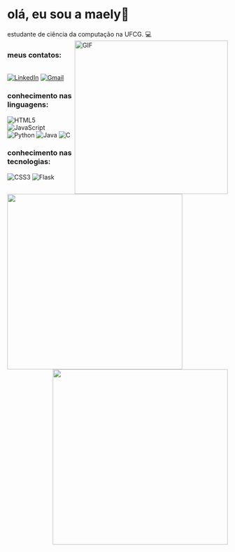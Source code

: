 # olá, eu sou a maely:frog:

estudante de ciência da computação na UFCG. :computer:
<img align="right" alt="GIF" src="https://i.imgur.com/MUcVSW4.gif" width="350" >
### meus contatos:
&nbsp;
<br>
[![LinkedIn](https://img.shields.io/badge/-LinkedIn-0077B5?style=for-the-badge&logo=LinkedIn&logoColor=white)](https://www.linkedin.com/in/maely-brand%C3%A3o/)
[![Gmail](https://img.shields.io/badge/-Gmail-red?style=for-the-badge&logo=Gmail&logoColor=white)](mailto:maely.brandao@ccc.ufcg.edu.br)
<br>

### conhecimento nas linguagens:
![HTML5](https://img.shields.io/badge/-HTML5-000000?style=flat&logo=html5)
![JavaScript](https://img.shields.io/badge/-JavaScript-000000?style=flat&logo=javascript)
![Python](https://img.shields.io/badge/-Python-000000?style=flat&logo=python)
![Java](https://img.shields.io/badge/-Java-000000?style=flat&logo=java)
![C](https://img.shields.io/badge/-C-000000?style=flat&logo=c)

### conhecimento nas tecnologias:
![CSS3](https://img.shields.io/badge/-CSS3-000000?style=flat&logo=css3)
![Flask](https://img.shields.io/badge/-Flask-000000?style=flat&logo=flask)

<div>
  <img align="left"  width="400px" src="https://github-readme-stats.vercel.app/api/top-langs/?username=mxlysb&count_private=true&layout=compact&theme=vision-friendly-dark" />
  <img align="right" width="400px" src="https://github-readme-stats.vercel.app/api?username=mxlysb&&count_private=trueshow_icons=true,css&layout=compact&theme=vision-friendly-dark" />
</div>
